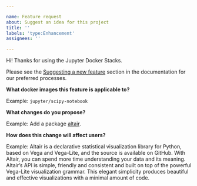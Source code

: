 ```yaml
---

name: Feature request
about: Suggest an idea for this project
title: ''
labels: 'type:Enhancement'
assignees: ''

---
```


Hi! Thanks for using the Jupyter Docker Stacks.

Please see the [Suggesting a new feature](https://jupyter-docker-stacks.readthedocs.io/en/latest/contributing/features.html#suggesting-a-new-feature) section in the documentation for our preferred processes.

**What docker images this feature is applicable to?**

Example: `jupyter/scipy-notebook`

**What changes do you propose?**

Example: Add a package [altair](https://altair-viz.github.io).

**How does this change will affect users?**

Example: Altair is a declarative statistical visualization library for Python, based on Vega and Vega-Lite, and the source is available on GitHub. With Altair, you can spend more time understanding your data and its meaning. Altair’s API is simple, friendly and consistent and built on top of the powerful Vega-Lite visualization grammar. This elegant simplicity produces beautiful and effective visualizations with a minimal amount of code.
